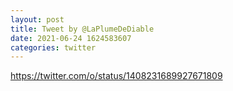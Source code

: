 ```yaml
--- 
layout: post 
title: Tweet by @LaPlumeDeDiable 
date: 2021-06-24 1624583607 
categories: twitter 
--- 
```

https://twitter.com/o/status/1408231689927671809